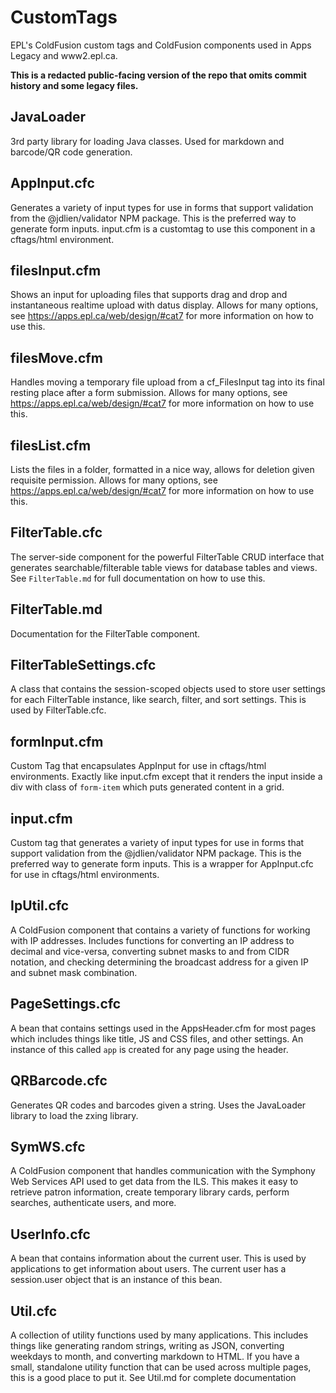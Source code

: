 # CustomTags
EPL's ColdFusion custom tags and ColdFusion components used in Apps Legacy and www2.epl.ca.

**This is a redacted public-facing version of the repo that omits commit history and some legacy files.**

## JavaLoader
3rd party library for loading Java classes. Used for markdown and barcode/QR code generation.

## AppInput.cfc
Generates a variety of input types for use in forms that support validation from the @jdlien/validator NPM package. This is the preferred way to generate form inputs. input.cfm is a customtag to use this component in a cftags/html environment.

## filesInput.cfm
Shows an input for uploading files that supports drag and drop and instantaneous realtime upload with datus display. Allows for many options, see https://apps.epl.ca/web/design/#cat7 for more information on how to use this.

## filesMove.cfm
Handles moving a temporary file upload from a cf_FilesInput tag into its final resting place after a form submission. Allows for many options, see https://apps.epl.ca/web/design/#cat7 for more information on how to use this.

## filesList.cfm
Lists the files in a folder, formatted in a nice way, allows for deletion given requisite permission. Allows for many options, see https://apps.epl.ca/web/design/#cat7 for more information on how to use this.

## FilterTable.cfc
The server-side component for the powerful FilterTable CRUD interface that generates searchable/filterable table views for database tables and views. See `FilterTable.md` for full documentation on how to use this.

## FilterTable.md
Documentation for the FilterTable component.

## FilterTableSettings.cfc
A class that contains the session-scoped objects used to store user settings for each FilterTable instance, like search, filter, and sort settings. This is used by FilterTable.cfc.

## formInput.cfm
Custom Tag that encapsulates AppInput for use in cftags/html environments. Exactly like input.cfm except that it renders the input inside a div with class of `form-item` which puts generated content in a grid.

## input.cfm
Custom tag that generates a variety of input types for use in forms that support validation from the @jdlien/validator NPM package. This is the preferred way to generate form inputs. This is a wrapper for AppInput.cfc for use in cftags/html environments.

## IpUtil.cfc
A ColdFusion component that contains a variety of functions for working with IP addresses. Includes functions for converting an IP address to decimal and vice-versa, converting subnet masks to and from CIDR notation, and checking determining the broadcast address for a given IP and subnet mask combination.

## PageSettings.cfc
A bean that contains settings used in the AppsHeader.cfm for most pages which includes things like title, JS and CSS files, and other settings. An instance of this called `app` is created for any page using the header.

## QRBarcode.cfc
Generates QR codes and barcodes given a string. Uses the JavaLoader library to load the zxing library.

## SymWS.cfc
A ColdFusion component that handles communication with the Symphony Web Services API used to get data from the ILS. This makes it easy to retrieve patron information, create temporary library cards, perform searches, authenticate users, and more.

## UserInfo.cfc
A bean that contains information about the current user. This is used by applications to get information about users. The current user has a session.user object that is an instance of this bean.

## Util.cfc
A collection of utility functions used by many applications. This includes things like generating random strings, writing as JSON, converting weekdays to month, and converting markdown to HTML. If you have a small, standalone utility function that can be used across multiple pages, this is a good place to put it. See Util.md for complete documentation